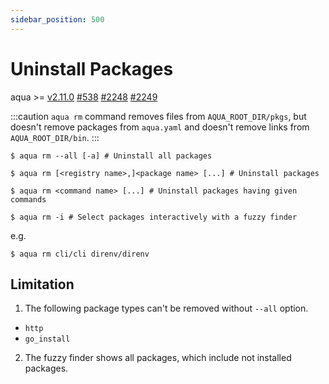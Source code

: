 ```yaml
---
sidebar_position: 500
---
```


# Uninstall Packages

aqua >= [v2.11.0](https://github.com/aquaproj/aqua/releases/tag/v2.11.0) [#538](https://github.com/aquaproj/aqua/issues/538) [#2248](https://github.com/orgs/aquaproj/discussions/2248) [#2249](https://github.com/aquaproj/aqua/pull/2249)

:::caution
`aqua rm` command removes files from `AQUA_ROOT_DIR/pkgs`, but doesn't remove packages from `aqua.yaml` and doesn't remove links from `AQUA_ROOT_DIR/bin`.
:::

```console
$ aqua rm --all [-a] # Uninstall all packages
```

```console
$ aqua rm [<registry name>,]<package name> [...] # Uninstall packages
```

```console
$ aqua rm <command name> [...] # Uninstall packages having given commands
```

```console
$ aqua rm -i # Select packages interactively with a fuzzy finder
```

e.g.

```console
$ aqua rm cli/cli direnv/direnv
```

## Limitation

1. The following package types can't be removed without `--all` option.

- `http`
- `go_install`

2. The fuzzy finder shows all packages, which include not installed packages.
